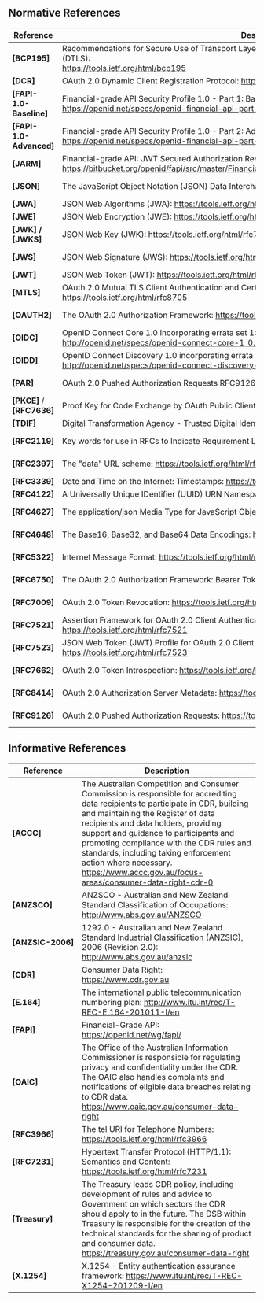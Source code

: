 ## Normative References



| **Reference**  | **Description**  | **Version** |
|-|-|-|
| <a id="nref-BCP195"></a>**[BCP195]** | Recommendations for Secure Use of Transport Layer Security (TLS) and Datagram Transport Layer Security (DTLS): <br><https://tools.ietf.org/html/bcp195> | |
| <a id="nref-DCR"></a>**[DCR]**          | OAuth 2.0 Dynamic Client Registration Protocol: <https://datatracker.ietf.org/doc/html/rfc7591> |July 2015
| <a id="nref-FAPI-1-0-Baseline"></a>**[FAPI-1.0-Baseline]**  | Financial-grade API Security Profile 1.0 - Part 1: Baseline: <br><https://openid.net/specs/openid-financial-api-part-1-1_0.html> | March 2021
| <a id="nref-FAPI-1-0-Advanced"></a>**[FAPI-1.0-Advanced]**  | Financial-grade API Security Profile 1.0 - Part 2: Advanced: <br><https://openid.net/specs/openid-financial-api-part-2-1_0.html> | March 2021
| <a id="nref-JARM"></a>**[JARM]**        | Financial-grade API: JWT Secured Authorization Response Mode for OAuth 2.0 (JARM): <br><https://bitbucket.org/openid/fapi/src/master/Financial_API_JWT_Secured_Authorization_Response_Mode.md> |October 2020
| <a id="nref-RFC8259"></a><a id="nref-JSON"></a>**[JSON]**        | The JavaScript Object Notation (JSON) Data Interchange Format: <https://tools.ietf.org/html/rfc8259>                                                                          |December 2017
| <a id="nref-RFC7518"></a><a id="nref-JWA"></a>**[JWA]**          | JSON Web Algorithms (JWA): <https://tools.ietf.org/html/rfc7518>                                                                                                              |May 2015
| <a id="nref-RFC7516"></a><a id="nref-JWE"></a>**[JWE]**          | JSON Web Encryption (JWE): <https://tools.ietf.org/html/rfc7516>                                                                                                              |May 2015
| <a id="nref-JWKS"></a><a id="nref-RFC7517"></a><a id="nref-JWK"></a>**[JWK] / [JWKS]**          | JSON Web Key (JWK): <https://tools.ietf.org/html/rfc7517>                                                                                      |May 2015
| <a id="nref-RFC7797"></a><a id="nref-JWS"></a>**[JWS]**          | JSON Web Signature (JWS): <https://tools.ietf.org/html/rfc7797>                                                                                                               |February 2016
| <a id="nref-RFC7519"></a><a id="nref-JWT"></a>**[JWT]**          | JSON Web Token (JWT): <https://tools.ietf.org/html/rfc7519>                                                                                                                   |May 2015
| <a id="nref-RFC8705"></a><a id="nref-MTLS"></a>**[MTLS]**        | OAuth 2.0 Mutual TLS Client Authentication and Certificate Bound Access Tokens: <br><https://tools.ietf.org/html/rfc8705>                                                         |February 2020
| <a id="nref-RFC6749"></a><a id="nref-OAUTH2"></a>**[OAUTH2]**    | The OAuth 2.0 Authorization Framework: <https://tools.ietf.org/html/rfc6749>                                                                                                  |October 2012
| <a id="nref-OIDC"></a>**[OIDC]**        | OpenID Connect Core 1.0 incorporating errata set 1: <br><http://openid.net/specs/openid-connect-core-1_0.html>                                                                    |November 2014
| <a id="nref-OIDD"></a>**[OIDD]**        | OpenID Connect Discovery 1.0 incorporating errata set 1: <br><http://openid.net/specs/openid-connect-discovery-1_0.html>                                                          |November 2014
| <a id="nref-PAR"></a>**[PAR]**          | OAuth 2.0 Pushed Authorization Requests RFC9126: <https://tools.ietf.org/html/rfc9126>                                                                                                |September 2021
| <a id="nref-RFC7636"></a><a id="nref-PKCE"></a>**[PKCE]** / **[RFC7636]**        | Proof Key for Code Exchange by OAuth Public Clients: <https://datatracker.ietf.org/doc/html/rfc7636> | September 2015
| <a id="nref-TDIF"></a>**[TDIF]**        | Digital Transformation Agency - Trusted Digital Identity Framework: <https://www.digitalidentity.gov.au/tdif>                  |April 2019
| <a id="nref-RFC2119"></a>**[RFC2119]**  | Key words for use in RFCs to Indicate Requirement Levels: <https://tools.ietf.org/html/rfc2119>                                                                                |March 1997
| <a id="nref-RFC2397"></a>**[RFC2397]**  | The "data" URL scheme: <https://tools.ietf.org/html/rfc2397>       |August 1998
| <a id="nref-RFC3339"></a>**[RFC3339]**  | Date and Time on the Internet: Timestamps: <https://tools.ietf.org/html/rfc3339> | July 2002
| <a id="nref-RFC4122"></a>**[RFC4122]**  | A Universally Unique IDentifier (UUID) URN Namespace: <https://tools.ietf.org/html/rfc4122> | July 2005
| <a id="nref-RFC4627"></a>**[RFC4627]**  | The application/json Media Type for JavaScript Object Notation (JSON): <https://tools.ietf.org/html/rfc4627>        |October 2006
| <a id="nref-RFC4648"></a>**[RFC4648]**  | The Base16, Base32, and Base64 Data Encodings: <https://tools.ietf.org/html/rfc4648> | October 2006
| <a id="nref-RFC5322"></a>**[RFC5322]**  | Internet Message Format: <https://tools.ietf.org/html/rfc5322>                                                      |October 2008
| <a id="nref-RFC6750"></a>**[RFC6750]**  | The OAuth 2.0 Authorization Framework: Bearer Token Usage: <https://tools.ietf.org/html/rfc6750>                                                                              |October 2012
| <a id="nref-RFC7009"></a>**[RFC7009]**  | OAuth 2.0 Token Revocation: <https://tools.ietf.org/html/rfc7009>                                                                                                             |August 2013
| <a id="nref-RFC7521"></a>**[RFC7521]**  | Assertion Framework for OAuth 2.0 Client Authentication and Authorization Grants: <br><https://tools.ietf.org/html/rfc7521>                                              |May 2015
| <a id="nref-RFC7523"></a>**[RFC7523]**  | JSON Web Token (JWT) Profile for OAuth 2.0 Client Authentication and Authorization Grants: <br><https://tools.ietf.org/html/rfc7523>                                              |May 2015
| <a id="nref-RFC7662"></a>**[RFC7662]**  | OAuth 2.0 Token Introspection: <https://tools.ietf.org/html/rfc7662> |October 2015
| <a id="nref-RFC8414"></a>**[RFC8414]**  | OAuth 2.0 Authorization Server Metadata: <https://tools.ietf.org/html/rfc8414>                                                                                                          |June 2018
| <a id="nref-RFC9126"></a>**[RFC9126]**  | OAuth 2.0 Pushed Authorization Requests: <https://tools.ietf.org/html/rfc9126>                                                                                                |September 2021

## Informative References



| **Reference**  | **Description**                                                                                                                                                                   |
|----------------|-----------------------------------------------------------------------------------------------------------------------------------------------------------------------------------|
| <a id="iref-ACCC"></a>**[ACCC]**                | The Australian Competition and Consumer Commission is responsible for accrediting data recipients to participate in CDR, building and maintaining the Register of data recipients and data holders, providing support and guidance to participants and promoting compliance with the CDR rules and standards, including taking enforcement action where necessary.<br><https://www.accc.gov.au/focus-areas/consumer-data-right-cdr-0> |
| <a id="iref-ANZSCO"></a>**[ANZSCO]**            | ANZSCO - Australian and New Zealand Standard Classification of Occupations: <http://www.abs.gov.au/ANZSCO> |
| <a id="iref-ANZSIC-2006"></a><span style="white-space: nowrap;">**[ANZSIC-2006]**</span> | 1292.0 - Australian and New Zealand Standard Industrial Classification (ANZSIC), 2006 (Revision 2.0): <http://www.abs.gov.au/anzsic> |
| <a id="iref-CDR"></a>**[CDR]**                  | Consumer Data Right: <https://www.cdr.gov.au>|
| <a id="iref-E-164"></a>**[E.164]**              | The international public telecommunication numbering plan: <http://www.itu.int/rec/T-REC-E.164-201011-I/en> |
| <a id="iref-FAPI"></a>**[FAPI]**                | Financial-Grade API: <br><https://openid.net/wg/fapi/> |
| <a id="iref-OAIC"></a>**[OAIC]**                | The Office of the Australian Information Commissioner is responsible for regulating privacy and confidentiality under the CDR. The OAIC also handles complaints and notifications of eligible data breaches relating to CDR data. <br><https://www.oaic.gov.au/consumer-data-right> |
| <a id="iref-RFC3966"></a>**[RFC3966]**          | The tel URI for Telephone Numbers: <https://tools.ietf.org/html/rfc3966> |
| <a id="iref-RFC7231"></a>**[RFC7231]**          | Hypertext Transfer Protocol (HTTP/1.1): Semantics and Content: <https://tools.ietf.org/html/rfc7231> |
| <a id="iref-Treasury"></a>**[Treasury]**        | The Treasury leads CDR policy, including development of rules and advice to Government on which sectors the CDR should apply to in the future. The DSB within Treasury is responsible for the creation of the technical standards for the sharing of product and consumer data. <br><https://treasury.gov.au/consumer-data-right> |
| <a id="iref-X.1254"></a>**[X.1254]**            | X.1254 - Entity authentication assurance framework: <https://www.itu.int/rec/T-REC-X1254-201209-I/en> |
